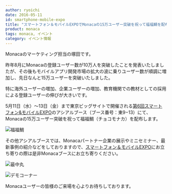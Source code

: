 ```yaml
---
author: ryoichi
date: 2016-05-11
id: smartphone-mobile-expo
title: "スマートフォン＆モバイルEXPOでMonacaの15万ユーザー突破を祝って福福鯛を配布します"
product: monaca
tags: monaca, イベント
category: イベント情報
---
```


Monacaのマーケティング担当の塚田です。

昨年8月にMonacaの登録ユーザー数が10万人を突破したことを発表いたしましたが、その後もモバイルアプリ開発市場の拡大の波に乗りユーザー数が順調に増加し、先日なんと15万ユーザーを突破いたしました。

特に海外ユーザーの増加、企業ユーザーの増加、教育機関での教材としての採用による登録ユーザーの伸びが大きいです。

5月11日（水）〜13日（金）まで東京ビッグサイトで開催される[第6回スマートフォン&モバイルEXPO](http://www.smart-japan.jp/)のアシアルブース（ブース番号：東9−13）にて、Monacaの15万ユーザー突破を祝って福福鯛（チョコモナカ）を配布します。

<!-- more -->

![福福鯛](/blog/content/images/2016/May/fukufuku_tai.png)

その他アシアルブースでは、Monacaパートナー企業の展示やミニセミナー、最新事例の紹介などをしておりますので、[スマートフォン＆モバイルEXPO](http://www.smart-japan.jp/)にお立ち寄りの際は是非Monacaブースにお立ち寄りください。

![最中丸](/blog/content/images/2016/May/monaca_maru.png)


![デモコーナー](/blog/content/images/2016/May/demobooth.png)

Monacaユーザーの皆様のご来場を心よりお待ちしております。
